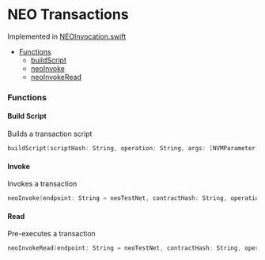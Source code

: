 # NEO Transactions

Implemented in [NEOInvocation.swift](https://github.com/Ryucoin/neovm-utils/blob/master/neovmUtils/Classes/NEO/NEOInvocation.swift)

- [Functions](#functions)
  - [buildScript](#build-script)
  - [neoInvoke](#invoke)
  - [neoInvokeRead](#read)

### Functions

#### Build Script

Builds a transaction script

``` swift
buildScript(scriptHash: String, operation: String, args: [NVMParameter]) -> [UInt8]
```

#### Invoke

Invokes a transaction

``` swift
neoInvoke(endpoint: String = neoTestNet, contractHash: String, operation: String, args: [NVMParameter], signer: Wallet) -> String
```

#### Read

Pre-executes a transaction

``` swift
neoInvokeRead(endpoint: String = neoTestNet, contractHash: String, operation: String, args: [NVMParameter]) -> String
```
